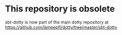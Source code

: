 # This repository is obsolete

sbt-dotty is now part of the main dotty repository at
https://github.com/lampepfl/dotty/tree/master/sbt-dotty
